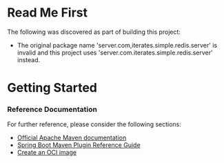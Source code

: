 # Read Me First
The following was discovered as part of building this project:

* The original package name 'server.com,iterates.simple.redis.server' is invalid and this project uses 'server.com.iterates.simple.redis.server' instead.

# Getting Started

### Reference Documentation
For further reference, please consider the following sections:

* [Official Apache Maven documentation](https://maven.apache.org/guides/index.html)
* [Spring Boot Maven Plugin Reference Guide](https://docs.spring.io/spring-boot/docs/2.5.6/maven-plugin/reference/html/)
* [Create an OCI image](https://docs.spring.io/spring-boot/docs/2.5.6/maven-plugin/reference/html/#build-image)


